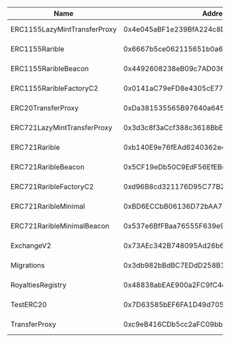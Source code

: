  Name | Address | Url 
 --- | --- | ---
 ERC1155LazyMintTransferProxy | 0x4e045aBF1e239BfA224c8DCb8F889C3d447D3804 | https://goerli-explorer.optimism.io/0x4e045aBF1e239BfA224c8DCb8F889C3d447D3804 
 ERC1155Rarible | 0x6667b5ce062115651b0a6f499ac3f24A2DdFCB72 | https://goerli-explorer.optimism.io/0x6667b5ce062115651b0a6f499ac3f24A2DdFCB72 
 ERC1155RaribleBeacon | 0x4492608238eB09c7AD036e9C089538a7286B8985 | https://goerli-explorer.optimism.io/0x4492608238eB09c7AD036e9C089538a7286B8985 
 ERC1155RaribleFactoryC2 | 0x0141aC79eFD8e4305cE7785B4483C54d5E968995 | https://goerli-explorer.optimism.io/0x0141aC79eFD8e4305cE7785B4483C54d5E968995 
 ERC20TransferProxy | 0xDa381535565B97640a6453fA7A1A7b161AF78cbE | https://goerli-explorer.optimism.io/0xDa381535565B97640a6453fA7A1A7b161AF78cbE 
 ERC721LazyMintTransferProxy | 0x3d3c8f3aCcf388c3618BbE80598692B6d15bd4D5 | https://goerli-explorer.optimism.io/0x3d3c8f3aCcf388c3618BbE80598692B6d15bd4D5 
 ERC721Rarible | 0xb140E9e76fEAd6240362e4692D94a87E69754F8C | https://goerli-explorer.optimism.io/0xb140E9e76fEAd6240362e4692D94a87E69754F8C 
 ERC721RaribleBeacon | 0x5CF19eDb50C9EdF56EfEBe12DFa588E9E589514D | https://goerli-explorer.optimism.io/0x5CF19eDb50C9EdF56EfEBe12DFa588E9E589514D 
 ERC721RaribleFactoryC2 | 0xd96B8cd321176D95C77B2Ba6bfC007659c6CdceB | https://goerli-explorer.optimism.io/0xd96B8cd321176D95C77B2Ba6bfC007659c6CdceB 
 ERC721RaribleMinimal | 0xBD6ECCbB06136D72bAA72BAF922f35b0EA353E6C | https://goerli-explorer.optimism.io/0xBD6ECCbB06136D72bAA72BAF922f35b0EA353E6C 
 ERC721RaribleMinimalBeacon | 0x537e6BfFBaa76555F639e95F6BF01198F5ce9cAc | https://goerli-explorer.optimism.io/0x537e6BfFBaa76555F639e95F6BF01198F5ce9cAc 
 ExchangeV2 | 0x73AEc342B748095Ad26b6B90038944a742a6151E | https://goerli-explorer.optimism.io/0x73AEc342B748095Ad26b6B90038944a742a6151E 
 Migrations | 0x3db982bBdBC7EDdD258B10Ed7AAE65C82Fdcc73c | https://goerli-explorer.optimism.io/0x3db982bBdBC7EDdD258B10Ed7AAE65C82Fdcc73c 
 RoyaltiesRegistry | 0x48838abEAE900a2FC9fC4eC95a47F29a6c1B7647 | https://goerli-explorer.optimism.io/0x48838abEAE900a2FC9fC4eC95a47F29a6c1B7647 
 TestERC20 | 0x7D63585bEF6FA1D49d70558FF0616C99480FFA0F | https://goerli-explorer.optimism.io/0x7D63585bEF6FA1D49d70558FF0616C99480FFA0F 
 TransferProxy | 0xc9eB416CDb5cc2aFC09bb75393AEc6dBA4E5C84a | https://goerli-explorer.optimism.io/0xc9eB416CDb5cc2aFC09bb75393AEc6dBA4E5C84a 
